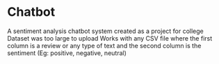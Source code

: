 # Chatbot
A sentiment analysis chatbot system created as a project for college
Dataset was too large to upload
Works with any CSV file where the first column is a review or any type of text and the second column is the sentiment (Eg: positive, negative, neutral)
